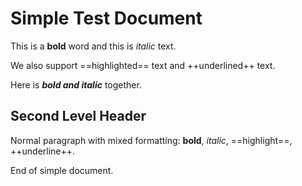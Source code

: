 # Simple Test Document

This is a **bold** word and this is *italic* text.

We also support ==highlighted== text and ++underlined++ text.

Here is ***bold and italic*** together.

## Second Level Header

Normal paragraph with mixed formatting: **bold**, *italic*, ==highlight==, ++underline++.

End of simple document.